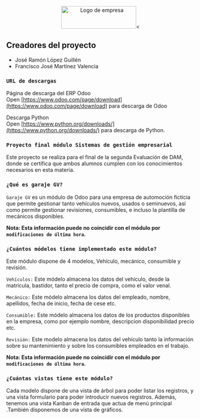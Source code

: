 
<div style="text-align: center;">
<img src="https://grookea.odoo.com/static/logo_oe_white.png" alt="Logo de empresa" width="200" height="60"><
</div>

## Creadores del proyecto

<ul>
    <li>José Ramón López Guillén</li>
    <li>Francisco José Martínez Valencia</li>
</ul>

### `URL de descargas`

Página de descarga del ERP Odoo<br>
Open [https://www.odoo.com/page/download](https://www.odoo.com/page/download) para descarga de Odoo

Descarga Python<br>
Open [https://www.python.org/downloads/](https://www.python.org/downloads/) para descarga de Python.



### `Proyecto final módulo Sistemas de gestión empresarial`

Este proyecto se realiza para el final de la segunda Evaluación de DAM, donde se certifica
que ambos alumnos cumplen con los conocimientos necesarios en esta materia.


### `¿Qué es garaje GV?`

`Garaje GV` es un módulo de Odoo para una empresa de automoción fictícia que permite gestionar tanto vehículos nuevos, usados o seminuevos, así como permite gestionar revisiones, consumibles, e incluso la plantilla de mecánicos disponibles.

**Nota: Esta información puede no coincidir con el módulo por `modificaciones de última hora`.**


### `¿Cuántos módelos tiene implementado este módulo?`

Este módulo dispone de 4 modelos, Vehículo, mecánico, consumible y revisión.

`Vehículos:` Este módelo almacena los datos del vehículo, desde la matrícula, bastidor, tanto el precio de compra, como el valor venal.

`Mecánico:` Este módelo almacena los datos del empleado, nombre, apellidos, fecha de inicio, fecha de cese etc.

`Consumible:` Este módelo almacena los datos de los productos disponibles en la empresa, como por ejemplo nombre, descripcion disponibilidad precio etc.

`Revisión:` Este modelo almacena los datos del vehículo tanto la información sobre su mantenimiento y sobre los consumibles empleados en el trabajo.

**Nota: Esta información puede no coincidir con el módulo por `modificaciones de última hora`.**

### `¿Cuántas vistas tiene este módulo?`
Cada modelo dispone de una vista de árbol para poder listar los registros, y una vista formulario para poder introducir nuevos registros. Además, tenemos una vista Kanban de entrada que actua de menú principal .También disponemos de una vista de gráficos.

